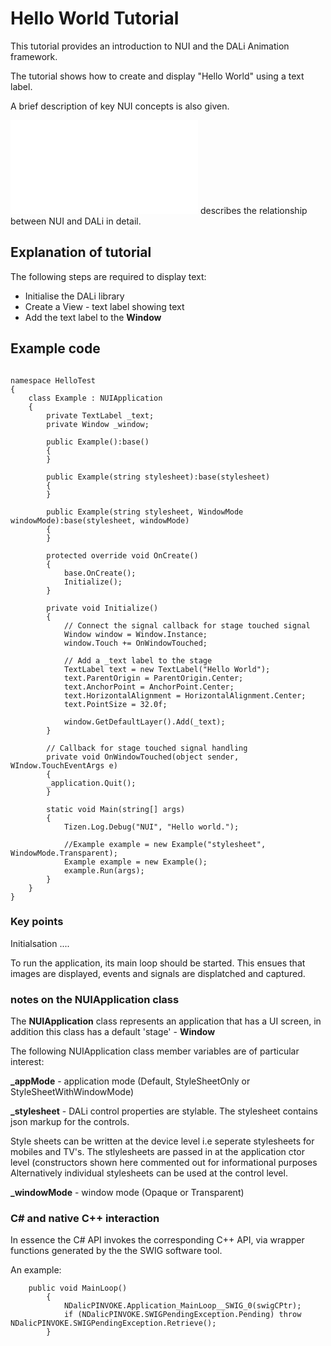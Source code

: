 # Hello World Tutorial

This tutorial provides an introduction to NUI and the DALi Animation framework.

The tutorial shows how to create and display "Hello World" using a text label.

A brief description of key NUI concepts is also given.

![The NUI Overview](NUIoverview.md) describes the relationship between NUI and DALi in detail.

## Explanation of tutorial

The following steps are required to display text:

+ Initialise the DALi library
+ Create a View - text label showing text
+ Add the text label to the __Window__

## Example code

~~~{.cs}

namespace HelloTest
{
    class Example : NUIApplication
    {
        private TextLabel _text;
        private Window _window;

        public Example():base()
        {
        }

        public Example(string stylesheet):base(stylesheet)
        {
        }

        public Example(string stylesheet, WindowMode windowMode):base(stylesheet, windowMode)
        {
        }

        protected override void OnCreate()
        {
            base.OnCreate();
            Initialize();
        }

        private void Initialize()
        {
            // Connect the signal callback for stage touched signal
            Window window = Window.Instance;
            window.Touch += OnWindowTouched;

            // Add a _text label to the stage
            TextLabel text = new TextLabel("Hello World");
            text.ParentOrigin = ParentOrigin.Center;
            text.AnchorPoint = AnchorPoint.Center;
            text.HorizontalAlignment = HorizontalAlignment.Center;
            text.PointSize = 32.0f;

            window.GetDefaultLayer().Add(_text);
        }

        // Callback for stage touched signal handling
        private void OnWindowTouched(object sender, WIndow.TouchEventArgs e)
        {
	    _application.Quit();
        }

        static void Main(string[] args)
        {
            Tizen.Log.Debug("NUI", "Hello world.");
  
            //Example example = new Example("stylesheet", WindowMode.Transparent);
            Example example = new Example();
            example.Run(args);
        }
    }
}

~~~

### Key points

Initialsation ....

To run the application, its main loop should be started. This ensues that images are displayed, events and signals are displatched and captured.

### notes on the NUIApplication class

The **NUIApplication** class represents an application that has a UI screen, in addition this class has a default 'stage' - __Window__

The following NUIApplication class member variables are of particular interest:

**_appMode** - application mode (Default, StyleSheetOnly or StyleSheetWithWindowMode)

**_stylesheet** - DALi control properties are stylable. The stylesheet contains json markup for the controls.

Style sheets can be written at the device level i.e seperate stylesheets for mobiles and TV's. The stlylesheets
are passed in at the application ctor level (constructors shown here commented out for informational purposes
Alternatively individual stylesheets can be used at the control level.

**_windowMode** - window mode (Opaque or Transparent)


### C# and native C++ interaction

In essence the C# API invokes the corresponding C++ API, via wrapper functions generated by the the SWIG software tool.

An example:

~~~{.cs}
    public void MainLoop()
        {
            NDalicPINVOKE.Application_MainLoop__SWIG_0(swigCPtr);
            if (NDalicPINVOKE.SWIGPendingException.Pending) throw NDalicPINVOKE.SWIGPendingException.Retrieve();
        }
~~~

### 


